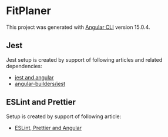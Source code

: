 # FitPlaner

This project was generated with [Angular CLI](https://github.com/angular/angular-cli) version 15.0.4.

## Jest

Jest setup is created by support of following articles and related dependencies:

* [jest and angular](https://thymikee.github.io/jest-preset-angular/docs/getting-started/installation)
* [angular-builders/jest](https://github.com/just-jeb/angular-builders)


## ESLint and Prettier

Setup is created by support of following article:

* [ESLint, Prettier and Angular](https://dev.to/this-is-angular/configure-prettier-and-eslint-with-angular-526c)
